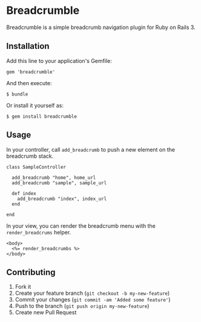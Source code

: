# Breadcrumble

Breadcrumble is a simple breadcrumb navigation plugin for Ruby on Rails 3.

## Installation

Add this line to your application's Gemfile:

    gem 'breadcrumble'

And then execute:

    $ bundle

Or install it yourself as:

    $ gem install breadcrumble

## Usage
In your controller, call `add_breadcrumb` to push a new element on the breadcrumb stack.

    class SampleController
    
      add_breadcrumb "home", home_url
      add_breadcrumb "sample", sample_url
      
      def index
        add_breadcrumb "index", index_url
      end
    
    end

In your view, you can render the breadcrumb menu with the `render_breadcrums` helper.

    <body>
      <%= render_breadcrumbs %>
    </body>

## Contributing

1. Fork it
2. Create your feature branch (`git checkout -b my-new-feature`)
3. Commit your changes (`git commit -am 'Added some feature'`)
4. Push to the branch (`git push origin my-new-feature`)
5. Create new Pull Request
